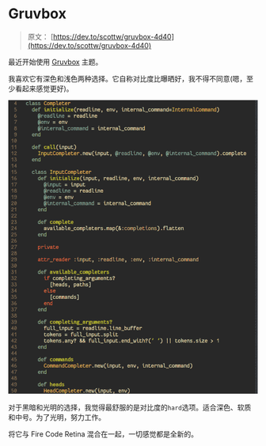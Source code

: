 # Gruvbox

> 原文： [https://dev.to/scottw/gruvbox-4d40](https://dev.to/scottw/gruvbox-4d40)

最近开始使用 [Gruvbox](https://github.com/morhetz/gruvbox) 主题。

我喜欢它有深色和浅色两种选择。它自称对比度比曝晒好，我不得不同意(嗯，至少看起来感觉更好)。

[![Gruvbox](img/38b6e7f86337681ddfdbba6645409a36.png)](https://res.cloudinary.com/practicaldev/image/fetch/s--DDciffg3--/c_limit%2Cf_auto%2Cfl_progressive%2Cq_auto%2Cw_880/https://scottw.com/asseimg/posts/gruvbox.png)

对于黑暗和光明的选择，我觉得最舒服的是对比度的`hard`选项。适合深色、软质和中号。为了光明，努力工作。

将它与 Fire Code Retina 混合在一起，一切感觉都是全新的。